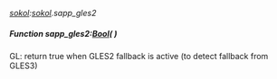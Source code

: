 _[sokol](../../modules/sokol/sokol-module.md):[sokol](../../modules/sokol/sokol-module.md).sapp\_gles2_
##### Function sapp\_gles2:[Bool](../../modules/wonkey/wonkey-types-bool.md)(  )
GL: return true when GLES2 fallback is active (to detect fallback from GLES3)
